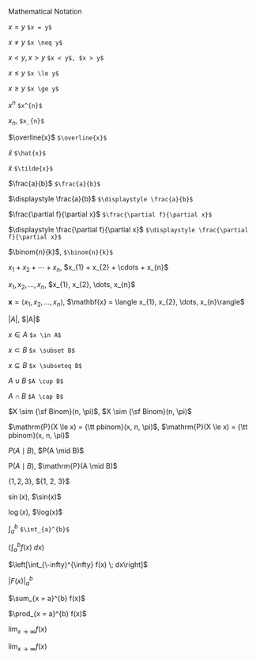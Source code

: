 Mathematical Notation

$x = y$  ```$x = y$```
 
$x \neq y$ ```$x \neq y$```

$x < y, x > y$ ```$x < y$, $x > y$```

$x \le y$  ```$x \le y$```

$x \ge y$  ```$x \ge y$```

$x^{n}$ ```$x^{n}$```

$x_{n}$, ```$x_{n}$```

$\overline{x}$ ```$\overline{x}$```

$\hat{x}$ ```$\hat{x}$``` 

$\tilde{x}$ ```$\tilde{x}$```

$\frac{a}{b}$ ```$\frac{a}{b}$```

$\displaystyle \frac{a}{b}$ ```$\displaystyle \frac{a}{b}$```

$\frac{\partial f}{\partial x}$ ```$\frac{\partial f}{\partial x}$```

$\displaystyle \frac{\partial f}{\partial x}$ ```$\displaystyle \frac{\partial f}{\partial x}$```

$\binom{n}{k}$, ```$\binom{n}{k}$```

$x_{1} + x_{2} + \cdots + x_{n}$, \$x_{1} + x_{2} + \cdots + x_{n}\$

$x_{1}, x_{2}, \dots, x_{n}$, \$x_{1}, x_{2}, \dots, x_{n}\$

$\mathbf{x} = \langle x_{1}, x_{2}, \dots, x_{n}\rangle$, \$\mathbf{x} = \langle x_{1}, x_{2}, \dots, x_{n}\rangle\$

$|A|$, \$|A|\$

$x \in A$ ```$x \in A$```

$x \subset B$ ```$x \subset B$```

$x \subseteq B$ ```$x \subseteq B$```

$A \cup B$ ```$A \cup B$```

$A \cap B$ ```$A \cap B$```

$X \sim {\sf Binom}(n, \pi)$, \$X \sim {\sf Binom}(n, \pi)\$

$\mathrm{P}(X \le x) = {\tt pbinom}(x, n, \pi)$, \$\mathrm{P}(X \le x) = {\tt pbinom}(x, n, \pi)\$

$P(A \mid B)$, \$P(A \mid B)\$

$\mathrm{P}(A \mid B)$, \$\mathrm{P}(A \mid B)\$

$\{1, 2, 3\}$, \$\{1, 2, 3\}\$

$\sin(x)$, \$\sin(x)\$

$\log(x)$, \$\log(x)\$

$\int_{a}^{b}$ ```$\int_{a}^{b}$```

$\left(\int_{a}^{b} f(x) \; dx\right)$

$\left[\int_{\-infty}^{\infty} f(x) \; dx\right]$

$\left| F(x) \right|_{a}^{b}$

$\sum_{x = a}^{b} f(x)$

$\prod_{x = a}^{b} f(x)$

$\lim_{x \to \infty} f(x)$

$\displaystyle \lim_{x \to \infty} f(x)$